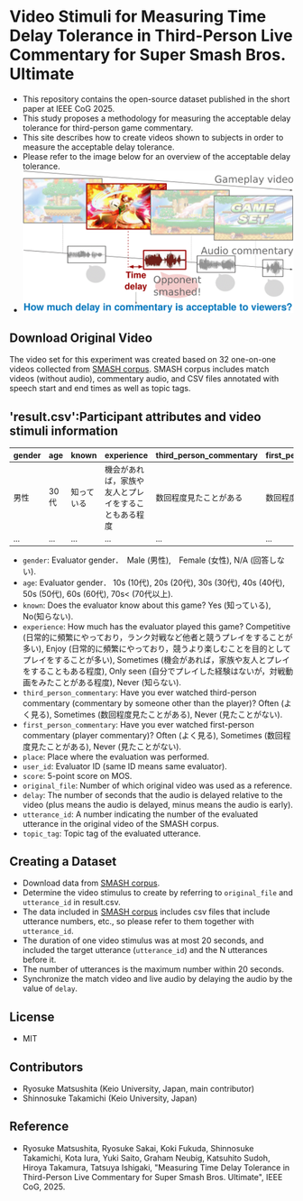 # Video Stimuli for Measuring Time Delay Tolerance in Third-Person Live Commentary for Super Smash Bros. Ultimate
- This repository contains the open-source dataset published in the short paper at IEEE CoG 2025.
- This study proposes a methodology for measuring the acceptable delay tolerance for third-person game commentary.
- This site describes how to create videos shown to subjects in order to measure the acceptable delay tolerance.
- Please refer to the image below for an overview of the acceptable delay tolerance.
- ![Overview](./overview.png)


## Download Original Video
The video set for this experiment was created based on 32 one-on-one videos collected from [SMASH corpus](https://ss-takashi.sakura.ne.jp/corpus/smash/).
SMASH corpus includes match videos (without audio), commentary audio, and CSV files annotated with speech start and end times as well as topic tags.

## 'result.csv':Participant attributes and video stimuli information
| gender | age | known | experience | third_person_commentary | first_person_commentary | place | user_id | score | original_file | delay | utterance_id | topic_tag |
| --- | --- | --- | --- | --- | --- | --- | --- | --- | --- | --- | --- | --- |
| 男性 | 30代 | 知っている | 機会があれば，家族や友人とプレイをすることもある程度 | 数回程度見たことがある | 数回程度見たことがある | 自宅 | user42399_20241205201949-0272 | 3 | MM3 | -1 | 14 | 対戦風景 |
| ... | ... | ... | ... | ... | ... | ... | ... | ... | ... | ... | ... | ... |


- `gender`: Evaluator gender．　Male (男性),　Female (女性), N/A (回答しない).
- `age`: Evaluator gender． 10s (10代), 20s (20代), 30s (30代), 40s (40代), 50s (50代), 60s (60代), 70s< (70代以上).
- `known`: Does the evaluator know about this game? Yes (知っている), No(知らない).
- `experience`: How much has the evaluator played this game? Competitive (日常的に頻繁にやっており，ランク対戦など他者と競うプレイをすることが多い), Enjoy (日常的に頻繁にやっており，競うより楽しむことを目的としてプレイをすることが多い), Sometimes (機会があれば，家族や友人とプレイをすることもある程度), Only seen (自分でプレイした経験はないが，対戦動画をみたことがある程度), Never (知らない). 
- `third_person_commentary`: Have you ever watched third-person commentary (commentary by someone other than the player)? Often (よく見る), Sometimes (数回程度見たことがある), Never (見たことがない).
- `first_person_commentary`: Have you ever watched first-person commentary (player commentary)? Often (よく見る), Sometimes (数回程度見たことがある), Never (見たことがない).
- `place`: Place where the evaluation was performed.
- `user_id`: Evaluator ID (same ID means same evaluator).
- `score`: 5-point score on MOS.
- `original_file`: Number of which original video was used as a reference.
- `delay`: The number of seconds that the audio is delayed relative to the video (plus means the audio is delayed, minus means the audio is early).
- `utterance_id`: A number indicating the number of the evaluated utterance in the original video of the SMASH corpus.
- `topic_tag`: Topic tag of the evaluated utterance.

## Creating a Dataset
- Download data from [SMASH corpus](https://ss-takashi.sakura.ne.jp/corpus/smash/).
- Determine the video stimulus to create by referring to `original_file` and `utterance_id` in result.csv.
- The data included in [SMASH corpus](https://ss-takashi.sakura.ne.jp/corpus/smash/) includes csv files that include utterance numbers, etc., so please refer to them together with `utterance_id`.
- The duration of one video stimulus was at most 20 seconds, and included the target utterance (`utterance_id`) and the N utterances before it.
- The number of utterances is the maximum number within 20 seconds.
- Synchronize the match video and live audio by delaying the audio by the value of `delay`.

## License
- MIT

## Contributors
- Ryosuke Matsushita (Keio University, Japan, main contributor)
- Shinnosuke Takamichi (Keio University, Japan)

## Reference
- Ryosuke Matsushita, Ryosuke Sakai, Koki Fukuda, Shinnosuke Takamichi, Kota Iura, Yuki Saito, Graham Neubig, Katsuhito Sudoh, Hiroya Takamura, Tatsuya Ishigaki, "Measuring Time Delay Tolerance in Third-Person Live Commentary for Super Smash Bros. Ultimate", IEEE CoG, 2025.
